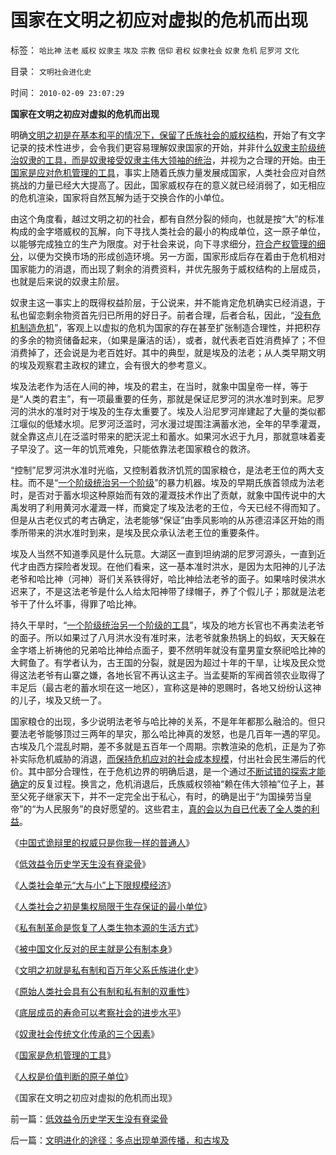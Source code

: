 # 国家在文明之初应对虚拟的危机而出现

标签： `哈比神` `法老` `威权` `奴隶主` `埃及` `宗教` `信仰` `君权` `奴隶社会` `奴隶` `危机` `尼罗河` `文化` 

目录： `文明社会进化史`

时间： `2010-02-09 23:07:29`

**国家在文明之初应对虚拟的危机而出现**

明确[文明之初是在基本和平的情况下，保留了氏族社会的威权结构](../../../2010/1/19/原始人类社会具有公有制和私有制的双重性.md)，开始了有文字记录的技术性进步，会令我们更容易理解奴隶国家的开始，并非什[么奴隶主阶级统治奴隶的工具，而是奴隶接受奴隶主伟大领袖的统治](../../../2010/1/20/奴隶社会传统文化传承的三个因素.md)，并视为之合理的开始。由[于国家是应对危机管理的工具](../../../2010/1/21/国家是危机管理的工具.md)，事实上随着氏族力量发展成国家，人类社会应对自然挑战的力量已经大大提高了。因此，国家威权存在的意义就已经消弱了，如无相应的危机渲染，国家将自然瓦解为适于交换合作的小单位。

由这个角度看，越过文明之初的社会，都有自然分裂的倾向，也就是按“大”的标准构成的金字塔威权的瓦解，向下寻找人类社会的最小的构成单位，这一原子单位，以能够完成独立的生产为限度。对于社会来说，向下寻求细分，[符合产权管理的细分](../../../2010/1/22/管理学向经济学靠拢“产权细分”.md)，以便为交换市场的形成创造环境。另一方面，国家形成后存在着由于危机相对国家能力的消退，而出现了剩余的消费资料，并优先服务于威权结构的上层成员，也就是后来说的奴隶主阶层。

奴隶主这一事实上的既得权益阶层，于公说来，并不能肯定危机确实已经消退，于私也留恋剩余物资首先归已所用的好日子。前者合理，后者合私，因此，“[没有危机制造危机](../../../2009/11/28/危机管理有成本边界，不值得“不惜一切代价避免危机”.md)”，客观上以虚拟的危机为国家的存在甚至扩张制造合理性，并把积存的多余的物资储备起来，（如果是廉洁的话），或者，就代表老百姓消费掉了；不但消费掉了，还会说是为老百姓好。其中的典型，就是埃及的法老；从人类早期文明的埃及观察君主政权的建立，会有很大的参考意义。

埃及法老作为活在人间的神，埃及的君主，在当时，就象中国皇帝一样，等于是“人类的君主”，有一项最重要的任务，那就是保证尼罗河的洪水准时到来。尼罗河的洪水的准时对于埃及的生存太重要了。埃及人沿尼罗河岸建起了大量的类似都江堰似的低矮水坝。尼罗河泛滥时，河水漫过堤围注满蓄水池，全年的早季灌溉，就全靠这点儿在泛滥时带来的肥沃泥土和蓄水。如果河水迟于九月，那就意味着麦子早没了。这一年的饥荒难免，只能依靠法老国家粮仓的救济。

“控制”尼罗河洪水准时光临，又控制着救济饥荒的国家粮仓，是法老王位的两大支柱。而不是“[一个阶级统治另一个阶级](http://hi.baidu.com/darthchn/blog/item/99acc5d879b49ce038012f74.html)”的暴力机器。埃及的早期氏族首领成为法老时，是否对于蓄水坝这种原始而有效的灌溉技术作出了贡献，就象中国传说中的大禹发明了利用黄河水灌溉一样，而奠定了埃及法老的王位，今天已经不得而知了。但是从古老仪式的考古确定，法老能够“保证”由季风影响的从苏德沼泽区开始的雨季所带来的洪水准时到来，是埃及民众承认法老王位的重要条件。

埃及人当然不知道季风是什么玩意。大湖区一直到坦纳湖的尼罗河源头，一直到近代才由西方探险者发现。在他们看来，这一基本准时洪水，是因为太阳神的儿子法老爷和哈比神（河神）哥们关系铁得好，哈比神给法老爷的面子。如果啥时侯洪水迟来了，不是这法老爷是什么人给太阳神带了绿帽子，养了个假儿子；那就是法老爷干了什么坏事，得罪了哈比神。

持久干旱时，“[一个阶级统治另一个阶级的工具](../../../2009/8/21/道德治国之阶级成分决定利益立场论.md)”，埃及的地方长官也不再卖法老爷的面子。所以如果过了八月洪水没有准时来，法老爷就象热锅上的蚂蚁，天天躲在金字塔上祈祷他的兄弟哈比神给点面子，要不然明年就没有童男童女祭祀哈比神的大鳄鱼了。有学者认为，古王国的分裂，就是因为超过十年的干旱，让埃及民众觉得这法老爷有山寨之嫌，各地长官不再认这主子。当孟斐斯的军阀首领农业取得了丰足后（最古老的蓄水坝在这一地区），宣称这是神的恩赐时，各地又纷纷认这神的儿子，埃及又统一了。

国家粮仓的出现，多少说明法老爷与哈比神的关系，不是年年都那么融洽的。但只要法老爷能够顶过三两年的旱灾，那么哈比神真的发怒，也是几百年一遇的罕见。古埃及几个混乱时期，差不多就是五百年一个周期。宗教渲染的危机，正是为了弥补实际危机威胁的消退，[而保持危机应对的社会成本规模](../../../2009/9/30/永久性的全国全民总动员.md)，付出社会民生滞后的代价。其中部分合理性，在于危机边界的明确后退，是一个通过[不断试错的探索才能确定](../../../2009/11/28/人类科学探索历程的经济学视角.md)的反复过程。换言之，危机消退后，氏族威权领袖“赖在伟大领袖”位子上，甚至父死子继家天下，并不一定完全出于私心，有时，的确是出于“为国操劳当皇帝”的“为人民服务”的良好愿望的。这些君主，[真的会以为自已代表了全人类的利益](../../../2010/1/17/春秋笔法“为了大众的利益”.md)。

《[中国式诡辩里的权威只是你我一样的普通人](../../../2010/2/9/中外历史权威只是你我一样的普通人.md)》

《[低效益令历史学天生没有脊梁骨](../../../2010/2/9/中外历史权威只是你我一样的普通人.md)》

《[人类社会单元“大与小”上下限规模经济](../../../2010/2/5/人类社会单元“大与小”上下限规模经济.md)》

《[人类社会之初是集权局限于生存保证的最小单位](../../../2010/2/6/人类社会之初是集权局限于生存保证的最小单位.md)》

《[私有制革命是恢复了人类生物本源的生活方式](../../../2010/1/18/私有制革命是恢复了人类生物本源的生活方式.md)》

《[被中国文化反对的民主就是公有制本身](../../../2010/1/18/被中国文化反对的民主就是公有制本身.md)》

《[文明之初就是私有制和百万年父系氏族进化史](../../../2010/1/19/文明之初就是百万年向个体私有制进化的历史.md)》

《[原始人类社会具有公有制和私有制的双重性](../../../2010/1/19/原始人类社会具有公有制和私有制的双重性.md)》

《[底层成员的寿命可以考察社会的进步水平](../../../2010/1/20/底层成员的寿命可以考察社会的进步水平.md)》

《[奴隶社会传统文化传承的三个因素](../../../2010/1/20/奴隶社会传统文化传承的三个因素.md)》

《[国家是危机管理的工具](../../../2010/1/21/国家是危机管理的工具.md)》

《[人权是价值判断的原子单位](../../../2010/1/21/人权是价值判断的原子单位.md)》

《国家在文明之初应对虚拟的危机而出现》



前一篇：[低效益令历史学天生没有脊梁骨](../../../2010/2/9/低效益令历史学天生没有脊梁骨.md)

后一篇：[文明进化的途径：多点出现单源传播，和古埃及](../../../2010/2/9/文明进化的途径：多点出现单源传播，和古埃及.md)